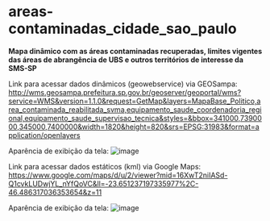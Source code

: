 # areas-contaminadas_cidade_sao_paulo
<strong>Mapa dinâmico com as áreas contaminadas recuperadas, limites vigentes das áreas de abrangência de UBS e outros territórios de interesse da SMS-SP</strong>

Link para acessar dados dinâmicos (geowebservice) via GEOSampa: http://wms.geosampa.prefeitura.sp.gov.br/geoserver/geoportal/wms?service=WMS&version=1.1.0&request=GetMap&layers=MapaBase_Politico,area_contaminada_reabilitada_svma,equipamento_saude_coordenadoria_regional,equipamento_saude_supervisao_tecnica&styles=&bbox=341000,7390000,345000,7400000&width=1820&height=820&srs=EPSG:31983&format=application/openlayers

Aparência de exibição da tela: ![image](https://github.com/gisa-ceinfo-sms-sp/areas-contaminadas_cidade_sao_paulo/assets/75272641/0cb45bae-1b96-4b56-847d-7e93e6ed5f84)

Link para acessar dados estáticos (kml) via Google Maps:
https://www.google.com/maps/d/u/2/viewer?mid=16XwT2niIASd-Q1cvkLUDwjYL_nYfQoVC&ll=-23.651237197335977%2C-46.486317036353654&z=11

Aparência de exibição da tela: ![image](https://github.com/gisa-ceinfo-sms-sp/areas-contaminadas_cidade_sao_paulo/assets/75272641/ed56e660-dcf5-44c7-860e-4d7378519ff8)

